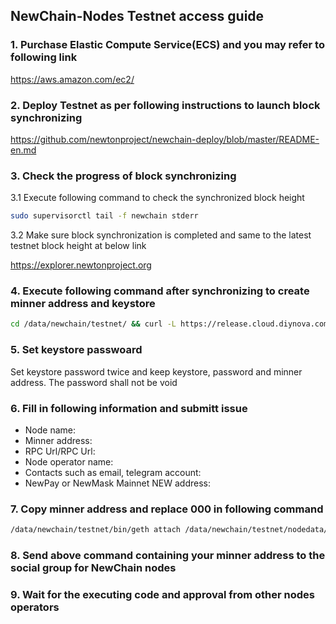 ## NewChain-Nodes Testnet access guide

### 1. Purchase Elastic Compute Service(ECS) and you may refer to following link

https://aws.amazon.com/ec2/

### 2. Deploy Testnet as per following instructions to launch block synchronizing

https://github.com/newtonproject/newchain-deploy/blob/master/README-en.md

### 3. Check the progress of block synchronizing

3.1 Execute following command to check the synchronized block height

```bash
sudo supervisorctl tail -f newchain stderr
```

3.2 Make sure block synchronization is completed and same to the latest testnet block height at below link

https://explorer.newtonproject.org

### 4. Execute following command after synchronizing to create minner address and keystore

```bash
cd /data/newchain/testnet/ && curl -L https://release.cloud.diynova.com/newton/newchain-deploy/testnet/newchain-mine.sh -o newchain-mine.sh && chmod +x newchain-mine.sh && ./newchain-mine.sh
```

### 5. Set keystore passwoard

Set keystore password twice and keep keystore, password and minner address. The password shall not be void

### 6. Fill in following information and submitt issue

* Node name:
* Minner address:
* RPC Url/RPC Url:
* Node operator name:
* Contacts such as email, telegram account:
* NewPay or NewMask Mainnet NEW address:

### 7. Copy minner address and replace 000 in following command

```bash
/data/newchain/testnet/bin/geth attach /data/newchain/testnet/nodedata/geth.ipc --exec 'clique.propose("000", true)'
```

### 8. Send above command containing your minner address to the social group for NewChain nodes

### 9. Wait for the executing code and approval from other nodes operators
